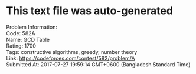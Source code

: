 # This text file was auto-generated  
  
Problem Information:  
Code: 582A  
Name: GCD Table  
Rating: 1700  
Tags: constructive algorithms, greedy, number theory  
Link: https://codeforces.com/contest/582/problem/A  
Submitted At: 2017-07-27 19:59:14 GMT+0600 (Bangladesh Standard Time)  

